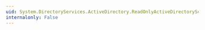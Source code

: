 ```yaml
---
uid: System.DirectoryServices.ActiveDirectory.ReadOnlyActiveDirectorySchemaClassCollection.Item(System.Int32)
internalonly: False
---
```

